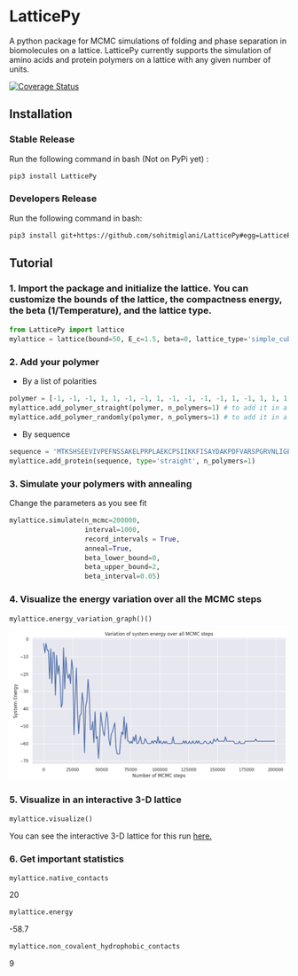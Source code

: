 # LatticePy
A python package for MCMC simulations of folding and phase separation in biomolecules on a lattice. LatticePy currently supports the simulation of amino acids and protein polymers on a lattice with any given number of units.

[![Coverage Status](https://coveralls.io/repos/github/sohitmiglani/LatticePy/badge.svg?branch=main)](https://coveralls.io/github/sohitmiglani/LatticePy?branch=main)

## Installation

### Stable Release
Run the following command in bash (Not on PyPi yet) :

```bash
pip3 install LatticePy
```

### Developers Release
Run the following command in bash:

```bash
pip3 install git+https://github.com/sohitmiglani/LatticePy#egg=LatticePy
```

## Tutorial

### 1. Import the package and initialize the lattice. You can customize the bounds of the lattice, the compactness energy, the beta (1/Temperature), and the lattice type.
```python
from LatticePy import lattice
mylattice = lattice(bound=50, E_c=1.5, beta=0, lattice_type='simple_cubic')
```

### 2. Add your polymer

- By a list of polarities
```python
polymer = [-1, -1, -1, 1, 1, -1, -1, 1, -1, -1, -1, -1, 1, -1, 1, 1, 1, -1, 1, -1, 1, -1, 1, 1, 1, -1, -1]
mylattice.add_polymer_straight(polymer, n_polymers=1) # to add it in a straight line
mylattice.add_polymer_randomly(polymer, n_polymers=1) # to add it in a random fashion which may cause knots
```

- By sequence
```python
sequence = 'MTKSHSEEVIVPEFNSSAKELPRPLAEKCPSIIKKFISAYDAKPDFVARSPGRVNLIGEH'
mylattice.add_protein(sequence, type='straight', n_polymers=1)
```
### 3. Simulate your polymers with annealing

Change the parameters as you see fit
```python
mylattice.simulate(n_mcmc=200000, 
                   interval=1000, 
                   record_intervals = True, 
                   anneal=True, 
                   beta_lower_bound=0, 
                   beta_upper_bound=2, 
                   beta_interval=0.05)
```

### 4. Visualize the energy variation over all the MCMC steps

```python
mylattice.energy_variation_graph()()
```
![](static/energy_variation_graph.png)

### 5. Visualize in an interactive 3-D lattice

```python
mylattice.visualize()
```

You can see the interactive 3-D lattice for this run <a target='_blank' href='https://www.sohitmiglani.com/LatticePy_figure'>here.<a/>

### 6. Get important statistics

```python
mylattice.native_contacts
```
20

```python
mylattice.energy
```
-58.7

```python
mylattice.non_covalent_hydrophobic_contacts
```
9

